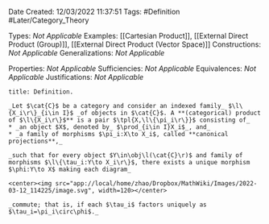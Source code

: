 <div class="topSpace"></div>

Date Created: 12/03/2022 11:37:51
Tags: #Definition #Later/Category_Theory

Types: _Not Applicable_
Examples: [[Cartesian Product]], [[External Direct Product (Group)]], [[External Direct Product (Vector Space)]]
Constructions: _Not Applicable_
Generalizations: _Not Applicable_

Properties: _Not Applicable_
Sufficiencies: _Not Applicable_
Equivalences: _Not Applicable_
Justifications: _Not Applicable_

``` ad-Definition
title: Definition.

_Let $\cat{C}$ be a category and consider an indexed family_ $\l\{X_i\r\}_{i\in I}$ _of objects in $\cat{C}$. A **(categorical) product of $\l\{X_i\r\}$** is a pair $\tpl{X,\l\{\pi_i\r\}}$ consisting of_
* _an object $X$, denoted by_ $\prod_{i\in I}X_i$_, and_
* _a family of morphisms $\pi_i:X\to X_i$, called **canonical projections**,_

_such that for every object $Y\in\obj\l(\cat{C}\r)$ and family of morphisms $\l\{\tau_i:Y\to X_i\r\}$, there exists a unique morphism $\phi:Y\to X$ making each diagram_

<center><img src="app://local/home/zhao/Dropbox/MathWiki/Images/2022-03-12_114225/image.svg", width=120></center>

_commute; that is, if each $\tau_i$ factors uniquely as $\tau_i=\pi_i\circ\phi$._

```
